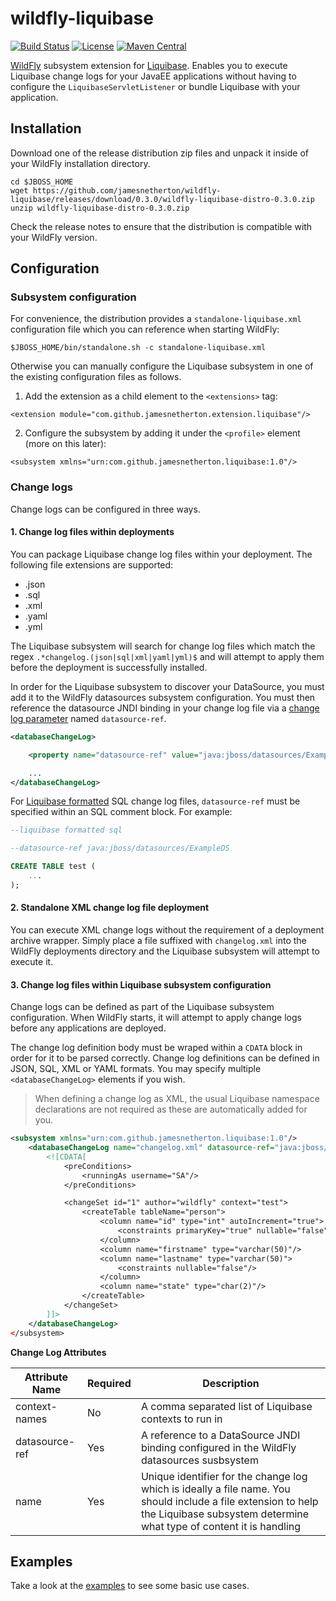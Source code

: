 # wildfly-liquibase

[![Build Status](https://travis-ci.org/jamesnetherton/wildfly-liquibase.svg?branch=master)](https://travis-ci.org/jamesnetherton/wildfly-liquibase)
[![License](https://img.shields.io/:license-Apache2-blue.svg)](http://www.apache.org/licenses/LICENSE-2.0)
[![Maven Central](https://img.shields.io/maven-central/v/com.github.jamesnetherton/wildfly-liquibase.svg?maxAge=600)](http://search.maven.org/#search%7Cga%7C1%7Cg%3Acom.github.jamesnetherton%20a%3Awildfly-liquibase-distro)

[WildFly](http://wildfly.org) subsystem extension for [Liquibase](http://www.liquibase.org/). Enables you to execute Liquibase change logs for your JavaEE applications without having to configure the `LiquibaseServletListener` or bundle Liquibase with your application.

## Installation

Download one of the release distribution zip files and unpack it inside of your WildFly installation directory.

```
cd $JBOSS_HOME
wget https://github.com/jamesnetherton/wildfly-liquibase/releases/download/0.3.0/wildfly-liquibase-distro-0.3.0.zip
unzip wildfly-liquibase-distro-0.3.0.zip
```

Check the release notes to ensure that the distribution is compatible with your WildFly version.

## Configuration

### Subsystem configuration

For convenience, the distribution provides a `standalone-liquibase.xml` configuration file which you can reference when starting WildFly:

```
$JBOSS_HOME/bin/standalone.sh -c standalone-liquibase.xml
```

Otherwise you can manually configure the Liquibase subsystem in one of the existing configuration files as follows.

1. Add the extension as a child element to the `<extensions>` tag:

```
<extension module="com.github.jamesnetherton.extension.liquibase"/>
```

2. Configure the subsystem by adding it under the `<profile>` element (more on this later):

```
<subsystem xmlns="urn:com.github.jamesnetherton.liquibase:1.0"/>
```

### Change logs

Change logs can be configured in three ways.

#### 1. Change log files within deployments

You can package Liquibase change log files within your deployment. The following file extensions are supported:

* .json
* .sql
* .xml
* .yaml
* .yml

The Liquibase subsystem will search for change log files which match the regex `.*changelog.(json|sql|xml|yaml|yml)$` and will attempt to apply them before the deployment is successfully installed.

In order for the Liquibase subsystem to discover your DataSource, you must add it to the WildFly datasources subsystem configuration. You must then reference the
datasource JNDI binding in your change log file via a [change log parameter](http://www.liquibase.org/documentation/changelog_parameters.html) named `datasource-ref`.

```xml
<databaseChangeLog>

    <property name="datasource-ref" value="java:jboss/datasources/ExampleDS" />

    ...
</databaseChangeLog>
```

For [Liquibase formatted](http://www.liquibase.org/documentation/sql_format.html) SQL change log files, `datasource-ref` must be specified within an SQL comment block. For example:

```sql
--liquibase formatted sql

--datasource-ref java:jboss/datasources/ExampleDS

CREATE TABLE test (
    ...
);
```

#### 2. Standalone XML change log file deployment

You can execute XML change logs without the requirement of a deployment archive wrapper. Simply place a file suffixed with `changelog.xml` into the WildFly deployments directory and the Liquibase subsystem will attempt to execute it.

#### 3. Change log files within Liquibase subsystem configuration

Change logs can be defined as part of the Liquibase subsystem configuration. When WildFly starts, it will attempt to apply change logs before any applications are deployed.

The change log definition body must be wraped within a `CDATA` block in order for it to be parsed correctly. Change log definitions can be defined in JSON, SQL, XML or YAML formats. You may specify multiple `<databaseChangeLog>` elements if you wish.

> When defining a change log as XML, the usual Liquibase namespace declarations are not required as these are automatically added for you.

```xml
<subsystem xmlns="urn:com.github.jamesnetherton.liquibase:1.0"/>
    <databaseChangeLog name="changelog.xml" datasource-ref="java:jboss/datasources/ExampleDS" context-names="test">
        <![CDATA[
            <preConditions>
                <runningAs username="SA"/>
            </preConditions>

            <changeSet id="1" author="wildfly" context="test">
                <createTable tableName="person">
                    <column name="id" type="int" autoIncrement="true">
                        <constraints primaryKey="true" nullable="false"/>
                    </column>
                    <column name="firstname" type="varchar(50)"/>
                    <column name="lastname" type="varchar(50)">
                        <constraints nullable="false"/>
                    </column>
                    <column name="state" type="char(2)"/>
                </createTable>
            </changeSet>
        ]]>
    </databaseChangeLog>
</subsystem>
```

**Change Log Attributes**

|Attribute Name| Required | Description|
---------------|----------|-------------
|context-names | No | A comma separated list of Liquibase contexts to run in
|datasource-ref | Yes | A reference to a DataSource JNDI binding configured in the WildFly datasources susbsystem
|name | Yes | Unique identifier for the change log which is ideally a file name. You should include a file extension to help the Liquibase subsystem determine what type of content it is handling

## Examples

Take a look at the [examples](https://github.com/jamesnetherton/wildfly-liquibase/tree/master/examples) to see some basic use cases.
